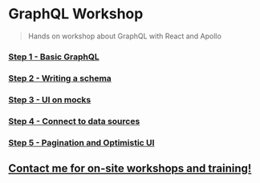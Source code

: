 # GraphQL Workshop

> Hands on workshop about GraphQL with React and Apollo

### [Step 1 - Basic GraphQL](step-1/README.md)
### [Step 2 - Writing a schema](step-2/README.md)
### [Step 3 - UI on mocks](step-3/README.md)
### [Step 4 - Connect to data sources](step-4/README.md)
### [Step 5 - Pagination and Optimistic UI](step-5/README.md)

## [Contact me for on-site workshops and training!](mailto:davidyaha@gmail.com)
